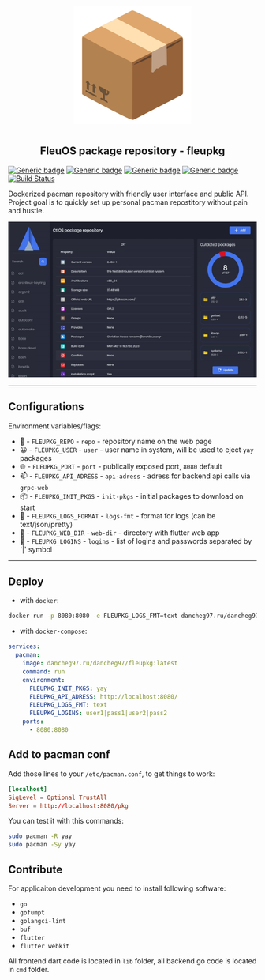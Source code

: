 <p align="center">
<img style="align: center; padding-left: 10px; padding-right: 10px; padding-bottom: 10px;" width="238px" height="238px" src="./assets/images/logo.png" />
</p>

<h2 align="center">FleuOS package repository - fleupkg</h2>

[![Generic badge](https://img.shields.io/badge/LICENSE-GPLv3-orange.svg)](https://dancheg97.ru/dancheg97/fleupkg/src/branch/main/LICENSE)
[![Generic badge](https://img.shields.io/badge/GITEA-REPO-red.svg)](https://dancheg97.ru/dancheg97/fleupkg)
[![Generic badge](https://img.shields.io/badge/GITHUB-REPO-white.svg)](https://github.com/fleu-io/fleupkg)
[![Generic badge](https://img.shields.io/badge/DOCKER-REGISTRY-blue.svg)](https://dancheg97.ru/dancheg97/-/packages/container/fleupkg/latest)
[![Build Status](https://drone.dancheg97.ru/api/badges/dancheg97/fleupkg/status.svg)](https://drone.dancheg97.ru/dancheg97/fleupkg)

Dockerized pacman repository with friendly user interface and public API. Project goal is to quickly set up personal pacman repostitory without pain and hustle.

![](preview.gif)

---

## Configurations

Environment variables/flags:

- 📄 - `FLEUPKG_REPO` - `repo` - repository name on the web page
- 😀 - `FLEUPKG_USER` - `user` - user name in system, will be used to eject `yay` packages
- 🌐 - `FLEUPKG_PORT` - `port` - publically exposed port, `8080` default
- 📫 - `FLEUPKG_API_ADRESS` - `api-adress` - adress for backend api calls via `grpc-web`
- 📦 - `FLEUPKG_INIT_PKGS` - `init-pkgs` - initial packages to download on start
- 📒 - `FLEUPKG_LOGS_FORMAT` - `logs-fmt` - format for logs (can be text/json/pretty)
- 📂 - `FLEUPKG_WEB_DIR` - `web-dir` - directory with flutter web app
- 🔐 - `FLEUPKG_LOGINS` - `logins` - list of logins and passwords separated by '|' symbol

---

## Deploy

- with `docker`:

```sh
docker run -p 8080:8080 -e FLEUPKG_LOGS_FMT=text dancheg97.ru/dancheg97/fleupkg:latest
```

- with `docker-compose`:

```yml
services:
  pacman:
    image: dancheg97.ru/dancheg97/fleupkg:latest
    command: run
    environment:
      FLEUPKG_INIT_PKGS: yay
      FLEUPKG_API_ADRESS: http://localhost:8080/
      FLEUPKG_LOGS_FMT: text
      FLEUPKG_LOGINS: user1|pass1|user2|pass2
    ports:
      - 8080:8080
```

## Add to pacman conf

Add those lines to your `/etc/pacman.conf`, to get things to work:

```conf
[localhost]
SigLevel = Optional TrustAll
Server = http://localhost:8080/pkg
```

You can test it with this commands:

```sh
sudo pacman -R yay
sudo pacman -Sy yay
```

## Contribute

For applicaiton development you need to install following software:

- `go`
- `gofumpt`
- `golangci-lint`
- `buf`
- `flutter`
- `flutter webkit`

All frontend dart code is located in `lib` folder, all backend go code is
located in `cmd` folder.
